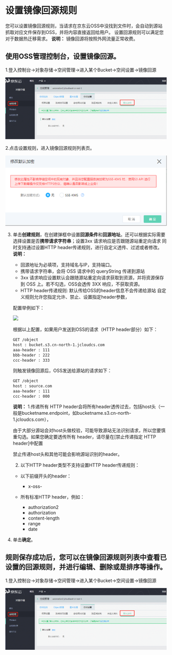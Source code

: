# 设置镜像回源规则 

您可以设置镜像回源规则，当请求在京东云OSS中没找到文件时，会自动到源站抓取对应文件保存到OSS，并将内容直接返回给用户。
设置回源规则可以满足您对于数据热迁移需求。
 **说明：** 
 镜像回源将按照外网流量正常收费。


## 使用OSS管理控制台，设置镜像回源。

1.登入控制台->对象存储->空间管理->进入某个Bucket->空间设置->镜像回源

![存储空间默认加密](../../../../../image/Object-Storage-Service/OSS-96.png)

2.点击设置规则，进入镜像回源规则列表页。

![存储空间默认加密](../../../../../image/Object-Storage-Service/OSS-95.png)

3. 单击**创建规则**，在创建弹框中设置**回源条件**和**回源地址**。还可以根据实际需要选择设置是否**携带请求字符串**；设置3xx 请求响应是否跟随源站重定向请求
   同时支持通过设置HTTP header传递规则，进行自定义透传、过滤或者修改。
   **说明：** 
    -  回源地址为必填项，支持域名与IP，支持端口。
    -  携带请求字符串，会将 OSS 请求中的 queryString 传递到源站
    -  3xx 请求响应设置默认会跟随源站重定向请求获取到资源，并将资源保存到 OSS 上。若不勾选，OSS会透传 3XX 响应，不获取资源。
    -  HTTP header传递规则:
      默认传给OSS的header信息不会传递给源站
      自定义规则允许您指定允许、禁止、设置指定header参数，
      
     

    配置举例如下：

    ![](http://static-aliyun-doc.oss-cn-hangzhou.aliyuncs.com/assets/img/4750/15350991919983_zh-CN.png)

    根据以上配置，如果用户发送到OSS的请求（HTTP header部分）如下：

    ```
    GET /object
    host : bucket.s3.cn-north-1.jcloudcs.com
    aaa-header : 111
    bbb-header : 222
    ccc-header : 333
    ```

    则触发镜像回源后，OSS发送给源站的请求如下：

    ```
    GET /object
    host : source.com
    aaa-header : 111
    ccc-header : 000
    
    ```

    **说明：** 
    1.传递所有 HTTP header会将所有header透传过去，包括host头（一般是bucketname.endpoint，如bucketname.s3.cn-north-1.jcloudcs.com），

    由于大部分源站会对host头做校验，可能导致源站无法识别请求，所以您要慎重勾选。如果您确定要透传所有 header，请尽量在[禁止传递指定 HTTP header]中配置

    禁止传递host头和其他可能会影响源站识别的header。
    
    2. 以下HTTP header类型不支持设置HTTP header传递规则：

    -   以下前缀开头的header：
    
        -   x-oss-
        
        
    -   所有标准HTTP header，例如：
        -   authorization2
        -   authorization
        -   content-length
        -   range
        -   date
8.  单击**确定**。

## 规则保存成功后，您可以在镜像回源规则列表中查看已设置的回源规则，并进行编辑、删除或是排序等操作。

1.登入控制台->对象存储->空间管理->进入某个Bucket->空间设置->镜像回源

![存储空间默认加密](../../../../../image/Object-Storage-Service/OSS-96.png)


